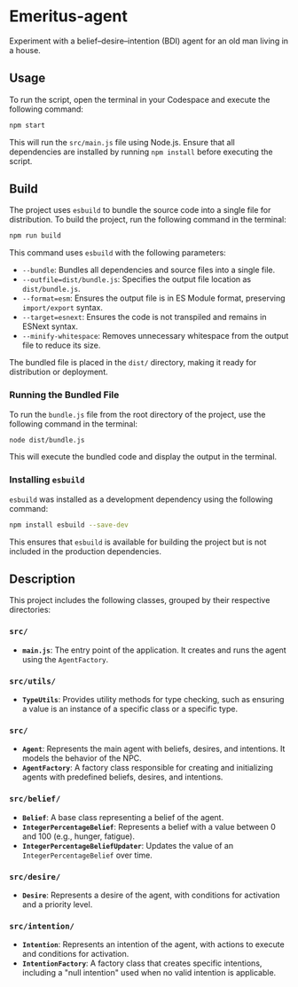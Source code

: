 # Emeritus-agent
Experiment with a belief–desire–intention (BDI) agent for an old man living in a house.

## Usage 

To run the script, open the terminal in your Codespace and execute the following command:

```sh
npm start
```

This will run the `src/main.js` file using Node.js. Ensure that all dependencies are installed by running `npm install` before executing the script.

## Build

The project uses `esbuild` to bundle the source code into a single file for distribution. To build the project, run the following command in the terminal:

```sh
npm run build
```

This command uses `esbuild` with the following parameters:

- `--bundle`: Bundles all dependencies and source files into a single file.
- `--outfile=dist/bundle.js`: Specifies the output file location as `dist/bundle.js`.
- `--format=esm`: Ensures the output file is in ES Module format, preserving `import/export` syntax.
- `--target=esnext`: Ensures the code is not transpiled and remains in ESNext syntax.
- `--minify-whitespace`: Removes unnecessary whitespace from the output file to reduce its size.

The bundled file is placed in the `dist/` directory, making it ready for distribution or deployment.

### Running the Bundled File

To run the `bundle.js` file from the root directory of the project, use the following command in the terminal:

```sh
node dist/bundle.js
```

This will execute the bundled code and display the output in the terminal.

### Installing `esbuild`

`esbuild` was installed as a development dependency using the following command:

```sh
npm install esbuild --save-dev
```

This ensures that `esbuild` is available for building the project but is not included in the production dependencies.

## Description

This project includes the following classes, grouped by their respective directories:

### `src/`
- **`main.js`**: The entry point of the application. It creates and runs the agent using the `AgentFactory`.

### `src/utils/`
- **`TypeUtils`**: Provides utility methods for type checking, such as ensuring a value is an instance of a specific class or a specific type.

### `src/`
- **`Agent`**: Represents the main agent with beliefs, desires, and intentions. It models the behavior of the NPC.
- **`AgentFactory`**: A factory class responsible for creating and initializing agents with predefined beliefs, desires, and intentions.

### `src/belief/`
- **`Belief`**: A base class representing a belief of the agent.
- **`IntegerPercentageBelief`**: Represents a belief with a value between 0 and 100 (e.g., hunger, fatigue).
- **`IntegerPercentageBeliefUpdater`**: Updates the value of an `IntegerPercentageBelief` over time.

### `src/desire/`
- **`Desire`**: Represents a desire of the agent, with conditions for activation and a priority level.

### `src/intention/`
- **`Intention`**: Represents an intention of the agent, with actions to execute and conditions for activation.
- **`IntentionFactory`**: A factory class that creates specific intentions, including a "null intention" used when no valid intention is applicable.

